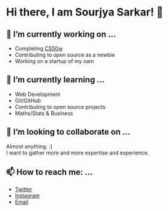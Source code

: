 # Hi there, I am Sourjya Sarkar! 👋

## 🔭 I’m currently working on ...

- Completing [CS50w](https://cs50.harvard.edu/web/2020/)
- Contributing to open source as a newbie
- Working on a startup of my own

## 🌱 I’m currently learning ...

- Web Development
- Git/GitHub
- Contributing to open source projects
- Maths/Stats & Business

## 👯 I’m looking to collaborate on ...

Almost anything. :) <br>
I want to gather more and more expertise and experience.

## 📫 How to reach me: ...

- [Twitter](https://twitter.com/SourjyaSarkar25)
- [Instagram](https://www.instagram.com/sourjya.sarkar/)
- [Email](sourjyas.work@gmail.com)

<!--
**OrientsVictor/OrientsVictor** is a ✨ _special_ ✨ repository because its `README.md` (this file) appears on your GitHub profile.

Here are some ideas to get you started:

- 🔭 I’m currently working on ...
- 🌱 I’m currently learning ...
- 👯 I’m looking to collaborate on ...
- 🤔 I’m looking for help with ...
- 💬 Ask me about ...
- 📫 How to reach me: ...
- 😄 Pronouns: ...
- ⚡ Fun fact: ...
-->
